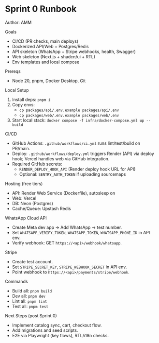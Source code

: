 # Sprint 0 Runbook

Author: AMM

Goals
- CI/CD (PR checks, main deploys)
- Dockerized API/Web + Postgres/Redis
- API skeleton (WhatsApp + Stripe webhooks, health, Swagger)
- Web skeleton (Next.js + shadcn/ui + RTL)
- Env templates and local compose

Prereqs
- Node 20, pnpm, Docker Desktop, Git

Local Setup
1) Install deps: `pnpm i`
2) Copy envs:
   - `cp packages/api/.env.example packages/api/.env`
   - `cp packages/web/.env.example packages/web/.env`
3) Start local stack: `docker compose -f infra/docker-compose.yml up --build`

CI/CD
- GitHub Actions: `.github/workflows/ci.yml` runs lint/test/build on PR/main.
- Deploy: `.github/workflows/deploy.yml` triggers Render (API) via deploy hook; Vercel handles web via GitHub integration.
- Required GitHub secrets:
  - `RENDER_DEPLOY_HOOK_API` (Render deploy hook URL for API)
  - Optional: `SENTRY_AUTH_TOKEN` if uploading sourcemaps

Hosting (free tiers)
- API: Render Web Service (Dockerfile), autosleep on
- Web: Vercel
- DB: Neon (Postgres)
- Cache/Queue: Upstash Redis

WhatsApp Cloud API
- Create Meta dev app → Add WhatsApp → test number.
- Set `WHATSAPP_VERIFY_TOKEN`, `WHATSAPP_TOKEN`, `WHATSAPP_PHONE_ID` in API env.
- Verify webhook: GET `https://<api>/webhook/whatsapp`.

Stripe
- Create test account.
- Set `STRIPE_SECRET_KEY`, `STRIPE_WEBHOOK_SECRET` in API env.
- Point webhook to `https://<api>/payments/stripe/webhook`.

Commands
- Build all: `pnpm build`
- Dev all: `pnpm dev`
- Lint all: `pnpm lint`
- Test all: `pnpm test`

Next Steps (post Sprint 0)
- Implement catalog sync, cart, checkout flow.
- Add migrations and seed scripts.
- E2E via Playwright (key flows), RTL/i18n checks.


